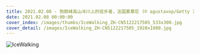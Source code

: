 ```yaml
---
title: 2021.02.08 - 勃朗峰高山冰川上的徒步者，法国夏慕尼 (© agustavop/Getty Images)
date: 2021.02.08 00:00:00
cover_index: /images/thumbs/IceWalking_ZH-CN5122217505_533x300.jpg
cover_detail: /images/IceWalking_ZH-CN5122217505_1920x1080.jpg
---
```


![IceWalking](/images/IceWalking_ZH-CN5122217505_1920x1080.jpg)
